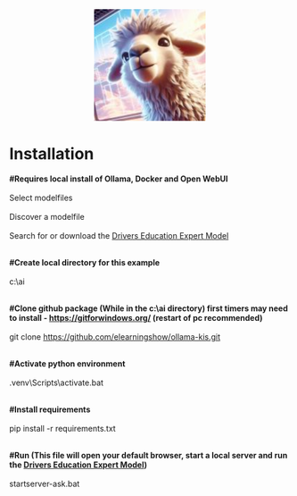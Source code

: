 <div align="center">
  <img alt="ollama" height="200px" src="ollama-kis.jpg">
</div>

<h1>Installation</h1> 

<b>#Requires local install of Ollama, Docker and Open WebUI </b><br><br>
Select modelfiles <br><br>
Discover a modelfile <br><br>
Search for or download the <a href="https://openwebui.com/m/sodkgb/drivers_education:latest/" target="new"> Drivers Education Expert Model</a> <br><br>


<b>#Create local directory for this example </b><br><br>
c:\ai <br><br>

<b>#Clone github package (While in the c:\ai directory) first timers may need to install - https://gitforwindows.org/ (restart of pc recommended) </b><br><br>
git clone https://github.com/elearningshow/ollama-kis.git <br><br>

<b>#Activate python environment </b><br><br>
.venv\Scripts\activate.bat  <br><br>

<b>#Install requirements  </b><br><br>
pip install -r requirements.txt  <br><br>

<b>#Run (This file will open your default browser, start a local server and run the <a href="https://openwebui.com/m/sodkgb/drivers_education:latest/" target="new"> Drivers Education Expert Model</a>)  </b><br><br>
startserver-ask.bat


